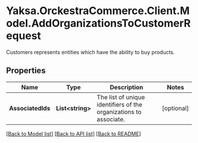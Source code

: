 # Yaksa.OrckestraCommerce.Client.Model.AddOrganizationsToCustomerRequest
Customers represents entities which have the ability to buy products.

## Properties

Name | Type | Description | Notes
------------ | ------------- | ------------- | -------------
**AssociatedIds** | **List&lt;string&gt;** | The list of unique identifiers of the organizations to associate. | [optional] 

[[Back to Model list]](../README.md#documentation-for-models) [[Back to API list]](../README.md#documentation-for-api-endpoints) [[Back to README]](../README.md)

